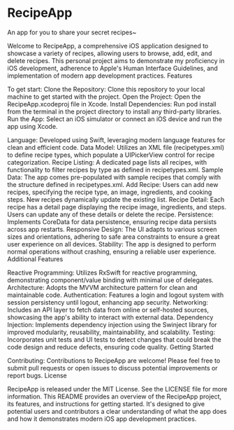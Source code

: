 # RecipeApp
 An app for you to share your secret recipes~

Welcome to RecipeApp, a comprehensive iOS application designed to showcase a variety of recipes, allowing users to browse, add, edit, and delete recipes. This personal project aims to demonstrate my proficiency in iOS development, adherence to Apple's Human Interface Guidelines, and implementation of modern app development practices.
Features

To get start:
Clone the Repository: Clone this repository to your local machine to get started with the project.
Open the Project: Open the RecipeApp.xcodeproj file in Xcode.
Install Dependencies: Run pod install from the terminal in the project directory to install any third-party libraries.
Run the App: Select an iOS simulator or connect an iOS device and run the app using Xcode.


Language: Developed using Swift, leveraging modern language features for clean and efficient code.
Data Model: Utilizes an XML file (recipetypes.xml) to define recipe types, which populate a UIPickerView control for recipe categorization.
Recipe Listing: A dedicated page lists all recipes, with functionality to filter recipes by type as defined in recipetypes.xml.
Sample Data: The app comes pre-populated with sample recipes that comply with the structure defined in recipetypes.xml.
Add Recipe: Users can add new recipes, specifying the recipe type, an image, ingredients, and cooking steps. New recipes dynamically update the existing list.
Recipe Detail: Each recipe has a detail page displaying the recipe image, ingredients, and steps. Users can update any of these details or delete the recipe.
Persistence: Implements CoreData for data persistence, ensuring recipe data persists across app restarts.
Responsive Design: The UI adapts to various screen sizes and orientations, adhering to safe area constraints to ensure a great user experience on all devices.
Stability: The app is designed to perform normal operations without crashing, ensuring a reliable user experience.
Additional Features

Reactive Programming: Utilizes RxSwift for reactive programming, demonstrating component/value binding with minimal use of delegates.
Architecture: Adopts the MVVM architecture pattern for clean and maintainable code.
Authentication: Features a login and logout system with session persistency until logout, enhancing app security.
Networking: Includes an API layer to fetch data from online or self-hosted sources, showcasing the app's ability to interact with external data.
Dependency Injection: Implements dependency injection using the Swinject library for improved modularity, reusability, maintainability, and scalability.
Testing: Incorporates unit tests and UI tests to detect changes that could break the code design and reduce defects, ensuring code quality.
Getting Started


Contributing:
Contributions to RecipeApp are welcome! Please feel free to submit pull requests or open issues to discuss potential improvements or report bugs.
License

RecipeApp is released under the MIT License. See the LICENSE file for more information. This README provides an overview of the RecipeApp project, its features, and instructions for getting started. It's designed to give potential users and contributors a clear understanding of what the app does and how it demonstrates modern iOS app development practices.
